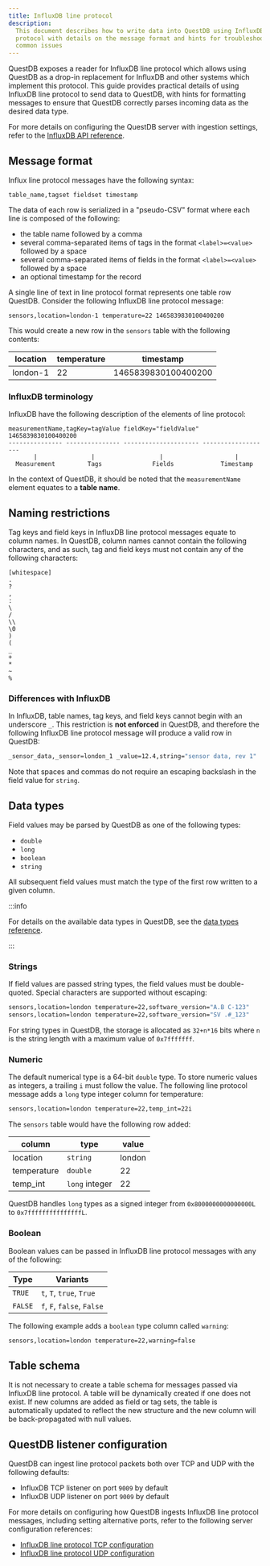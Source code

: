```yaml
---
title: InfluxDB line protocol
description:
  This document describes how to write data into QuestDB using InfluxDB line
  protocol with details on the message format and hints for troubleshooting
  common issues
---
```


QuestDB exposes a reader for InfluxDB line protocol which allows using QuestDB
as a drop-in replacement for InfluxDB and other systems which implement this
protocol. This guide provides practical details of using InfluxDB line protocol
to send data to QuestDB, with hints for formatting messages to ensure that
QuestDB correctly parses incoming data as the desired data type.

For more details on configuring the QuestDB server with ingestion settings,
refer to the [InfluxDB API reference](/docs/reference/api/influxdb/).

## Message format

Influx line protocol messages have the following syntax:

```shell
table_name,tagset fieldset timestamp
```

The data of each row is serialized in a "pseudo-CSV" format where each line is
composed of the following:

- the table name followed by a comma
- several comma-separated items of tags in the format `<label>=<value>` followed
  by a space
- several comma-separated items of fields in the format `<label>=<value>`
  followed by a space
- an optional timestamp for the record

A single line of text in line protocol format represents one table row QuestDB.
Consider the following InfluxDB line protocol message:

```shell title="Basic line protocol message"
sensors,location=london-1 temperature=22 1465839830100400200
```

This would create a new row in the `sensors` table with the following contents:

| location | temperature | timestamp           |
| -------- | ----------- | ------------------- |
| london-1 | 22          | 1465839830100400200 |

### InfluxDB terminology

InfluxDB have the following description of the elements of line protocol:

```shell title="InfluxDB line protocol"
measurementName,tagKey=tagValue fieldKey="fieldValue" 1465839830100400200
--------------- --------------- --------------------- -------------------
       |               |                  |                    |
  Measurement         Tags              Fields             Timestamp
```

In the context of QuestDB, it should be noted that the `measurementName` element
equates to a **table name**.

## Naming restrictions

Tag keys and field keys in InfluxDB line protocol messages equate to column
names. In QuestDB, column names cannot contain the following characters, and as
such, tag and field keys must not contain any of the following characters:

```text
[whitespace]
.
?
,
:
\
/
\\
\0
)
(
_
+
*
~
%
```

### Differences with InfluxDB

In InfluxDB, table names, tag keys, and field keys cannot begin with an
underscore `_`. This restriction is **not enforced** in QuestDB, and therefore
the following InfluxDB line protocol message will produce a valid row in
QuestDB:

```bash
_sensor_data,_sensor=london_1 _value=12.4,string="sensor data, rev 1"
```

Note that spaces and commas do not require an escaping backslash in the field
value for `string`.

## Data types

Field values may be parsed by QuestDB as one of the following types:

- `double`
- `long`
- `boolean`
- `string`

All subsequent field values must match the type of the first row written to a
given column.

:::info

For details on the available data types in QuestDB, see the
[data types reference](/docs/reference/sql/datatypes).

:::

### Strings

If field values are passed string types, the field values must be double-quoted.
Special characters are supported without escaping:

```bash
sensors,location=london temperature=22,software_version="A.B C-123"
sensors,location=london temperature=22,software_version="SV .#_123"
```

For string types in QuestDB, the storage is allocated as `32+n*16` bits where
`n` is the string length with a maximum value of `0x7fffffff`.

### Numeric

The default numerical type is a 64-bit `double` type. To store numeric values as
integers, a trailing `i` must follow the value. The following line protocol
message adds a `long` type integer column for temperature:

```bash
sensors,location=london temperature=22,temp_int=22i
```

The `sensors` table would have the following row added:

| column      | type           | value  |
| ----------- | -------------- | ------ |
| location    | `string`       | london |
| temperature | `double`       | 22     |
| temp_int    | `long` integer | 22     |

QuestDB handles `long` types as a signed integer from `0x8000000000000000L` to
`0x7fffffffffffffffL`.

### Boolean

Boolean values can be passed in InfluxDB line protocol messages with any of the
following:

| Type    | Variants                   |
| ------- | -------------------------- |
| `TRUE`  | `t`, `T`, `true`, `True`   |
| `FALSE` | `f`, `F`, `false`, `False` |

The following example adds a `boolean` type column called `warning`:

```bash
sensors,location=london temperature=22,warning=false
```

## Table schema

It is not necessary to create a table schema for messages passed via InfluxDB
line protocol. A table will be dynamically created if one does not exist. If new
columns are added as field or tag sets, the table is automatically updated to
reflect the new structure and the new column will be back-propagated with null
values.

## QuestDB listener configuration

QuestDB can ingest line protocol packets both over TCP and UDP with the
following defaults:

- InfluxDB TCP listener on port `9009` by default
- InfluxDB UDP listener on port `9009` by default

For more details on configuring how QuestDB ingests InfluxDB line protocol
messages, including setting alternative ports, refer to the following server
configuration references:

- [InfluxDB line protocol TCP configuration](/docs/reference/configuration/#influxdb-line-protocol-tcp)
- [InfluxDB line protocol UDP configuration](/docs/reference/configuration/#influxdb-line-protocol-udp/)
